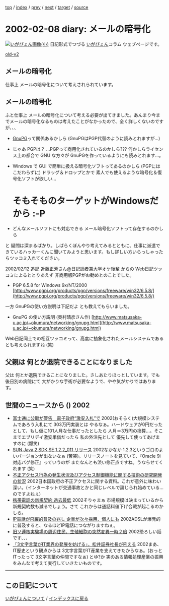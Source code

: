 [top](https://igapyon.github.io/diary/) 
 / [index](https://igapyon.github.io/diary/2002/index.html) 
 / [prev](https://igapyon.github.io/diary/2002/ig020206.html) 
 / [next](https://igapyon.github.io/diary/2002/ig020212.html) 
 / [target](https://igapyon.github.io/diary/2002/ig020208.html) 
 / [source](https://github.com/igapyon/diary/blob/gh-pages/2002/ig020208.html.src.md) 

2002-02-08 diary: メールの暗号化
=====================================================================================================
[![いがぴょん画像(小)](https://igapyon.github.io/diary/images/iga200306s.jpg "いがぴょん")](https://igapyon.github.io/diary/memo/memoigapyon.html) 日記形式でつづる [いがぴょん](https://igapyon.github.io/diary/memo/memoigapyon.html)コラム ウェブページです。

[old-v2](ig020208-orig.html)

## メールの暗号化

仕事上 メールの暗号化について考えされられています。


## メールの暗号化

ふと仕事上 メールの暗号化について考える必要が出てきました。あんまり今までメールの暗号化なるものは考えたことがなかったので、全く詳しくないのですが、、、

* [GnuPG](http://www.gnupg.org/)って関係あるかしら (GnuPGはPGP代替のように読みとれますが…)
  
* じゃあ PGPは？
  …PGPって商用化されているのかしら??? 何かしらライセンス上の都合で GNU な方々が
  GnuPGを作っているようにも読みとれます…。
  
* Windows で GUI で簡単に扱える暗号化ソフトってあるのかしら (PGPにはこだわらずに)
  ドラッグ＆ドロップとかで 素人でも使えるような暗号化＆復号化ソフトが欲しい…
  # そもそものターゲットがWindowsだから :-P
  
* どんなメールソフトにも対応できる メール暗号化ソフトって存在するのかしら

と 疑問は深まるばかり。しばらくぼんやり考えてみるとともに、仕事に派遣できているハッカーくんに聞いてみようと思います。もし詳しい方いらっしゃったらツッコミ入れてください。

2002/02/12 追記 [近藤正芳](http://www.kk.iij4u.or.jp/~kondo/)さん@日記読者兼大学オケ後輩 からの Web日記ツッコミによるととりあえず 非商用版PGPがお勧めとのことでした。

* PGP 6.5.8 for Windows 9x/NT/2000
  [http://www.pgpi.org/products/pgp/versions/freeware/win32/6.5.8/](http://www.pgpi.org/products/pgp/versions/freeware/win32/6.5.8/)

一方 GnuPGの使い方説明は下記だよ とも教えてもらいました。

* GnuPG の使い方説明 (奥村晴彦さん作)
  [http://www.matsusaka-u.ac.jp/~okumura/networking/gnupg.html](http://www.matsusaka-u.ac.jp/~okumura/networking/gnupg.html)

Web日記同士での相互ツッコミって、高度に抽象化されたメールシステムであるとも考えられますね
(笑)

## 父親は 何とか退院できることになりました

父は 何とか退院できることになりました。さしあたりほっとしています。でも後日別の病院にて 大がかりな手術が必要なようで、やや気がかりではあります。

## 世間のニュースから () 2002

* [富士通に公取が警告　電子政府“激安入札”で](http://www.zdnet.co.jp/news/bursts/0202/07/07.html)  2002(おそらく)大規模システムであろう入札にて 303万円実装とは やるなぁ。ハードウェアが0円だったとして、もし仮に101人月な仕事だったとしたら 人月＝3万円の換算…。そこまでエブリデイ激安単価だったら 私の外注先として 優先して使ってあげますのに (爆笑)
* [SUN Java 2 SDK SE 1.2.2_011 リリース](http://java.sun.com/products/jdk/1.2/ja/)  2002なかなか 1.2.3というゴロのよいバージョンが出ないなぁ (苦笑)。リリースノートを見ていて、『Oracle 9i対応バグ修正』っていうのが またなんとも渋い修正点ですね。うならせてくれます (笑)
* [不正アクセス行為の発生状況及びアクセス制御機能に関する技術の研究開発の状況](http://www.mha.go.jp/s-news/2002/020207_1.html)  2002日本国政府の不正アクセスに関する資料。これが意外に味わい深い。(インターネットが交通事故とかと同じレベルで論じられ始めている…のですよねぇ)
* [携帯電話の新規契約 過去最低](http://www.nhk.or.jp/news/2002/02/08/grri84000000a3cv.html)  2002そりゃまぁ 市場規模は決まっているから 新規契約数も減るでしょう。さて これからは通話料値下げ合戦が起こるのかしら。
* [IP電話が飛躍的普及の兆し 企業が次々採用、個人にも](http://www.asahi.com/business/update/0207/028.html)  2002ADSLが爆発的に普及すると、なるほどIP電話につながりますねぇ。
* [旧ソ連核実験場の周辺住民、生殖細胞の突然変異一時２倍](http://www.asahi.com/international/update/0208/002.html)  2002恐ろしい話です、、、
* [「3文字言葉がIT業界の発展を妨げる」，松井証券社長が吼える](http://itpro.nikkeibp.co.jp/free/NC/NEWS/20020206/3/)  2002まあ、IT歴史という観点からは 3文字言葉がIT産業を支えてきたからなぁ。(おっと ITったって 3文字言葉の仲間ですなぁ) とゆ?か 実のある情報処理産業の振興をみんなで考えて実行していきたいものです。

----------------------------------------------------------------------------------------------------

## この日記について
[いがぴょんについて](https://igapyon.github.io/diary/memo/memoigapyon.html) / [インデックスに戻る](https://igapyon.github.io/diary/idxall.html)
